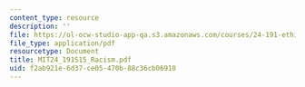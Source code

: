```yaml
---
content_type: resource
description: ''
file: https://ol-ocw-studio-app-qa.s3.amazonaws.com/courses/24-191-ethics-in-your-life-being-thinking-doing-or-not-spring-2015/f2ab921e6d37ce05470b88c36cb06910_MIT24_191S15_Racism.pdf
file_type: application/pdf
resourcetype: Document
title: MIT24_191S15_Racism.pdf
uid: f2ab921e-6d37-ce05-470b-88c36cb06910
---
```

